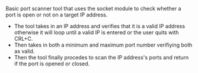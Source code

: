 Basic port scanner tool that uses the socket module to check whether a port is open or not on a target IP address.

- The tool takes in an IP address and verifies that it is a valid IP address otherwise it will loop until a valid IP is entered or the user quits with CRL+C.
- Then takes in both a minimum and maximum port number verifiying both as valid.
- Then the tool finally procedes to scan the IP address's ports and return if the port is opened or closed.

